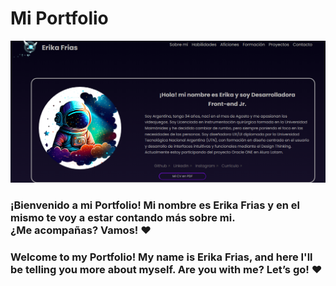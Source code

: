 # Mi Portfolio

<p align="center" >
     <img width="600" heigth="600" src="/assets/MiPortfolioScreen.PNG">
</p>


### ¡Bienvenido a mi Portfolio! Mi nombre es Erika Frias y en el mismo te voy a estar contando más sobre mi. <br>¿Me acompañas? Vamos! ♥


### Welcome to my Portfolio! My name is Erika Frias, and here I'll be telling you more about myself. Are you with me? Let’s go! ♥